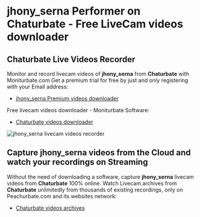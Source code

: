 # jhony_serna Performer on Chaturbate - Free LiveCam videos downloader

## Chaturbate Live Videos Recorder

Monitor and record livecam videos of **jhony_serna** from **Chaturbate** with Moniturbate.com
Get a premium trial for free by just and only registering with your Email address:
* [jhony_serna Premium videos downloader](https://moniturbate.com/request-demo-licence-key.html)

Free livecam videos downloader - Moniturbate Software:
* [Chaturbate videos downloader](https://moniturbate.com/moniturbate-download-software.html)

![jhony_serna livecam videos recorder](https://peachurnet.com/templates/moniturbate-software.png)


## Capture jhony_serna videos from the Cloud and watch your recordings on Streaming

Without the need of downloading a software, capture **jhony_serna** livecam videos from **Chaturbate** 100% online.
Watch Livecam archives from **Chaturbate** unlimitedly from thousands of existing recordings, only on Peachurbate.com and its websites network:
* [Chaturbate videos archives](https://peachurnet.com/)